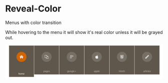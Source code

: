 # Reveal-Color
Menus with color transition

While hovering to the menu it will show it's real color unless it will be grayed out. 

![Preview Image](/docs/Reveal-Color-Preview.png?raw=true)


